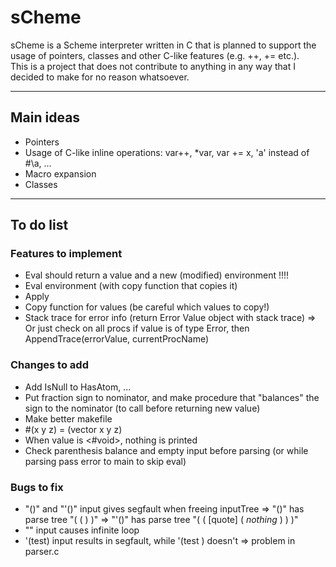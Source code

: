 # sCheme

sCheme is a Scheme interpreter written in C that is planned to support the usage of pointers, classes and other C-like features (e.g. ++, += etc.). \
This is a project that does not contribute to anything in any way that I decided to make for no reason whatsoever. 

---

## Main ideas
- Pointers
- Usage of C-like inline operations: var++,  *var, var += x, 'a' instead of #\a, ...
- Macro expansion
- Classes

---

## To do list

### Features to implement
- Eval should return a value and a new (modified) environment !!!!
- Eval environment (with copy function that copies it)
- Apply
- Copy function for values (be careful which values to copy!)
- Stack trace for error info (return Error Value object with stack trace)
    => Or just check on all procs if value is of type Error, then AppendTrace(errorValue, currentProcName)

### Changes to add
- Add IsNull to HasAtom, ...
- Put fraction sign to nominator, and make procedure that "balances" the sign to the nominator (to call before returning new value)
- Make better makefile
- #(x y z) = (vector x y z)
- When value is <#void>, nothing is printed
- Check parenthesis balance and empty input before parsing (or while parsing pass error to main to skip eval) 

### Bugs to fix
- "()" and "'()" input gives segfault when freeing inputTree
    => "()" has parse tree "( ( ) )"
    => "'()" has parse tree "( ( [quote] ( *nothing* ) ) )"
- "" input causes infinite loop
- '(test) input results in segfault, while '(test ) doesn't
    => problem in parser.c
